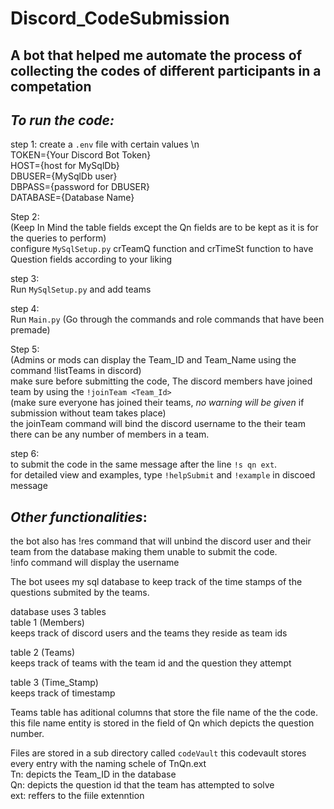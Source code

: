 # Discord_CodeSubmission
## A bot that helped me automate the process of collecting the codes of different participants in a competation

## *To run the code:*
  step 1: create a `.env` file with certain values \n  
    TOKEN={Your Discord Bot Token}  
    HOST={host for MySqlDb}  
    DBUSER={MySqlDb user}  
    DBPASS={password for DBUSER}  
    DATABASE={Database Name}  
      
  Step 2:  
    (Keep In Mind the table fields except the Qn fields are to be kept as it is for the queries to perform)  
    configure `MySqlSetup.py` crTeamQ function and crTimeSt function to have Question fields according to your liking   
      
  step 3:  
    Run `MySqlSetup.py` and add teams    
      
  step 4:  
    Run `Main.py` (Go through the commands and role commands that have been premade)  
      
  Step 5:  
    (Admins or mods can display the Team_ID and Team_Name using the command !listTeams in discord)  
    make sure before submitting the code, The discord members have joined team by using the `!joinTeam <Team_Id>`  
    (make sure everyone has joined their teams, _no warning will be given_ if submission without team takes place)  
    the joinTeam command will bind the discord username to the their team there can be any number of members in a team.   
      
  step 6:  
    to submit the code in the same message after the line `!s qn ext`.  
    for detailed view and examples, type `!helpSubmit` and `!example` in discoed message  
      
## *Other functionalities*:  
  the bot also has !res <username> command that will unbind the discord user and their team from the database making them unable to submit the code.  
  !info command will display the username  
  
The bot usees my sql database to keep track of the time stamps of the questions submited by the teams.   
  
database uses 3 tables   
  table 1 (Members)  
    keeps track of discord users and the teams they reside as team ids  
      
  table 2 (Teams)  
    keeps track of teams with the team id and the question they attempt  
      
  table 3 (Time_Stamp)  
    keeps track of timestamp  
      
Teams table has aditional columns that store the file name of the the code. this file name entity is stored in the field of Qn which depicts the question number.  
  
Files are stored in a sub directory called `codeVault` this codevault stores every entry with the naming schele of TnQn.ext   
  Tn:  depicts the Team_ID in the database  
  Qn:  depicts the question id that the team has attempted to solve  
  ext: reffers to the fiile extenntion  
  

